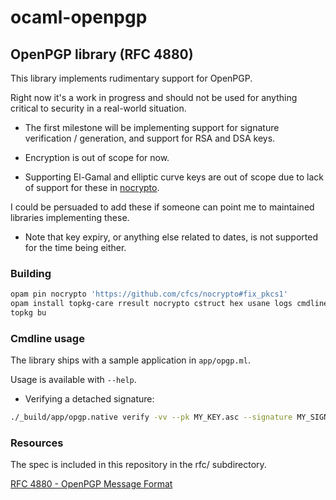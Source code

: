 ocaml-openpgp
===========

OpenPGP library (RFC 4880)
--------------------------

This library implements rudimentary support for OpenPGP.

Right now it's a work in progress and should not be used for anything critical to security in a real-world situation.

- The first milestone will be implementing support for signature verification / generation, and support for RSA and DSA keys.

- Encryption is out of scope for now.

- Supporting El-Gamal and elliptic curve keys are out of scope due to lack of support for these in [nocrypto](https://github.com/mirleft/nocrypto).

I could be persuaded to add these if someone can point me to maintained libraries implementing these.

- Note that key expiry, or anything else related to dates, is not supported for the time being either.

### Building

```bash
opam pin nocrypto 'https://github.com/cfcs/nocrypto#fix_pkcs1'
opam install topkg-care rresult nocrypto cstruct hex usane logs cmdliner bos fpath oUnit qcheck
topkg bu
```

### Cmdline usage

The library ships with a sample application in `app/opgp.ml`.

Usage is available with `--help`.

- Verifying a detached signature:
```bash
./_build/app/opgp.native verify -vv --pk MY_KEY.asc --signature MY_SIGNATURE.asc --target MYSIGNEDFILE
```

### Resources

The spec is included in this repository in the rfc/ subdirectory.

[RFC 4880 - OpenPGP Message Format](rfc/RFC+4880+-+OpenPGP+Message+Format.html)
